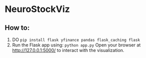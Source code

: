 # NeuroStockViz

## How to:
1. DO ```pip install flask yfinance pandas flask_caching flask```
2. Run the Flask app using: ```python app.py```
 Open your browser at http://127.0.0.1:5000/ to interact with the visualization.
